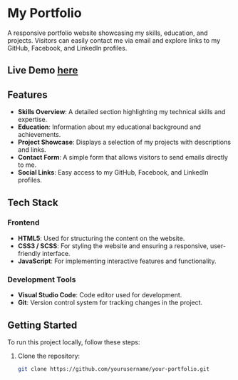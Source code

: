 
# My Portfolio

A responsive portfolio website showcasing my skills, education, and projects. Visitors can easily contact me via email and explore links to my GitHub, Facebook, and LinkedIn profiles.

## Live Demo [here](https://rakesh-patel57.github.io/My-Portfolio)

## Features

- **Skills Overview**: A detailed section highlighting my technical skills and expertise.
- **Education**: Information about my educational background and achievements.
- **Project Showcase**: Displays a selection of my projects with descriptions and links.
- **Contact Form**: A simple form that allows visitors to send emails directly to me.
- **Social Links**: Easy access to my GitHub, Facebook, and LinkedIn profiles.

## Tech Stack

### Frontend

- **HTML5**: Used for structuring the content on the website.
- **CSS3 / SCSS**: For styling the website and ensuring a responsive, user-friendly interface.
- **JavaScript**: For implementing interactive features and functionality.

### Development Tools

- **Visual Studio Code**: Code editor used for development.
- **Git**: Version control system for tracking changes in the project.

## Getting Started

To run this project locally, follow these steps:

1. Clone the repository:
   ```bash
   git clone https://github.com/yourusername/your-portfolio.git
